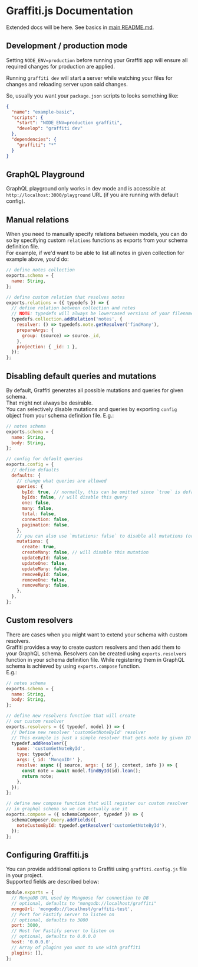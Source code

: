 # Graffiti.js Documentation

Extended docs will be here.
See basics in [main README.md](../README.md).

## Development / production mode

Setting `NODE_ENV=production` before running your Graffiti app will ensure all required changes for production are applied.

Running `graffiti dev` will start a server while watching your files for changes and reloading server upon said changes.

So, usually you want your `package.json` scripts to looks something like:

```json
{
  "name": "example-basic",
  "scripts": {
    "start": "NODE_ENV=production graffiti",
    "develop": "graffiti dev"
  },
  "dependencies": {
    "graffiti": "*"
  }
}
```

## GraphQL Playground

GraphQL playground only works in dev mode and is accessible at `http://localhost:3000/playground` URL (if you are running with default config).

## Manual relations

When you need to manually specify relations between models, you can do so by specifying custom `relations` functions as exports from your schema definition file.  
For example, if we'd want to be able to list all notes in given collection for example above, you'd do:

```jsx
// define notes collection
exports.schema = {
  name: String,
};

// define custom relation that resolves notes
exports.relations = ({ typedefs }) => {
  // define relation between collection and notes
  // NOTE: typedefs will always be lowercased versions of your filenames
  typedefs.collection.addRelation('notes', {
    resolver: () => typedefs.note.getResolver('findMany'),
    prepareArgs: {
      group: (source) => source._id,
    },
    projection: { _id: 1 },
  });
};
```

## Disabling default queries and mutations

By default, Graffiti generates all possible mutations and queries for given schema.  
That might not always be desirable.  
You can selectively disable mutations and queries by exporting `config` object from your schema definition file.
E.g.:

```js
// notes schema
exports.schema = {
  name: String,
  body: String,
};

// config for default queries
exports.config = {
  // define defaults
  defaults: {
    // change what queries are allowed
    queries: {
      byId: true, // normally, this can be omitted since `true` is default
      byIds: false, // will disable this query
      one: false,
      many: false,
      total: false,
      connection: false,
      pagination: false,
    },
    // you can also use `mutations: false` to disable all mutations (or queries)
    mutations: {
      create: true,
      createMany: false, // will disable this mutation
      updateById: false,
      updateOne: false,
      updateMany: false,
      removeById: false,
      removeOne: false,
      removeMany: false,
    },
  },
};
```

## Custom resolvers

There are cases when you might want to extend your schema with custom resolvers.  
Graffiti provides a way to create custom resolvers and then add them to your GraphQL schema.
Resolvers can be created using `exports.resolvers` function in your schema definition file.
While registering them in GraphQL schema is achieved by using `exports.compose` function.  
E.g.:

```js
// notes schema
exports.schema = {
  name: String,
  body: String,
};

// define new resolvers function that will create
// our custom resolver
exports.resolvers = ({ typedef, model }) => {
  // Define new resolver 'customGetNoteById' resolver
  // This example is just a simple resolver that gets note by given ID
  typedef.addResolver({
    name: 'customGetNoteById',
    type: typedef,
    args: { id: 'MongoID!' },
    resolve: async ({ source, args: { id }, context, info }) => {
      const note = await model.findById(id).lean();
      return note;
    },
  });
};

// define new compose function that will register our custom resolver
// in graphql schema so we can actually use it
exports.compose = ({ schemaComposer, typedef }) => {
  schemaComposer.Query.addFields({
    noteCustomById: typedef.getResolver('customGetNoteById'),
  });
};
```

## Configuring Graffiti.js

You can provide additional options to Graffiti using `graffiti.config.js` file in your project.  
Supported fields are described below:

```js
module.exports = {
  // MongoDB URL used by Mongoose for connection to DB
  // optional, defaults to "mongodb://localhost/graffiti"
  mongoUrl: 'mongodb://localhost/graffiti-test',
  // Port for Fastify server to listen on
  // optional, defaults to 3000
  port: 3000,
  // Host for Fastify server to listen on
  // optional, defaults to 0.0.0.0
  host: '0.0.0.0',
  // Array of plugins you want to use with graffiti
  plugins: [],
};
```
